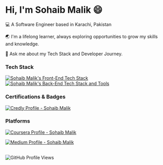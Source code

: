 <h1>Hi, I'm Sohaib Malik 😄</h1>

<p>💻 A Software Engineer based in Karachi, Pakistan</p>
<p>🌏 I'm a lifelong learner, always exploring opportunities to grow my skills and knowledge.</p>
<p>💬 Ask me about my Tech Stack and Developer Journey.</p>

<h3>Tech Stack</h3>
<p>
  <a href="https://skillicons.dev/icons?i=html,css,js,ts,react,next,tailwind,scss,mongodb,figma" rel="nofollow">
    <img src="https://skillicons.dev/icons?i=html,css,js,ts,react,next,tailwind,scss,mongodb,figma" alt="Sohaib Malik's Front-End Tech Stack">
  </a>
</br>
  <a href="https://go-skill-icons.vercel.app/api/icons?i=cs,dotnet,blazor,mysql,git,githubcopilot,gemini&titles=true&theme=dark" rel="nofollow">
    <img src="https://go-skill-icons.vercel.app/api/icons?i=cs,dotnet,blazor,mysql,git,githubcopilot,gemini&titles=true&theme=dark" alt="Sohaib Malik's Back-End Tech Stack and Tools">
  </a>
</p>

<h3>Certifications & Badges</h3>
<p>
  <a href="https://www.credly.com/users/sohaibmalikdev" rel="nofollow">
    <img src="https://info.credly.com/hubfs/Credly_images_2022/Logo.svg" alt="Credly Profile - Sohaib Malik">
  </a>
</p>

<h3>Platforms</h3>
<p>
  <a href="https://www.coursera.org/learner/sohaibmalikdev" rel="nofollow">
    <img src="https://img.shields.io/badge/Coursera-%230056D2.svg?style=for-the-badge&logo=Coursera&logoColor=white" alt="Coursera Profile - Sohaib Malik">
  </a>
</p>
<p>
  <a href="https://medium.com/@sohaibmalikdev" rel="nofollow">
    <img src="https://img.shields.io/badge/Medium-black?style=for-the-badge&logo=Medium&logoColor=white" alt="Medium Profile - Sohaib Malik">
  </a>
</p>
</br>
<img src="https://komarev.com/ghpvc/?username=sohaibdevv&color=green&style=for-the-badge&label=Profile+Views" alt="GitHub Profile Views">

